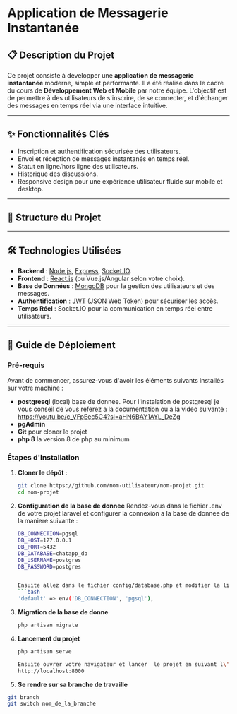 # Application de Messagerie Instantanée

## 📋 Description du Projet

Ce projet consiste à développer une **application de messagerie instantanée** moderne, simple et performante. Il a été réalisé dans le cadre du cours de **Développement Web et Mobile** par notre équipe. L'objectif est de permettre à des utilisateurs de s'inscrire, de se connecter, et d'échanger des messages en temps réel via une interface intuitive.

---

## ✨ Fonctionnalités Clés

- Inscription et authentification sécurisée des utilisateurs.
- Envoi et réception de messages instantanés en temps réel.
- Statut en ligne/hors ligne des utilisateurs.
- Historique des discussions.
- Responsive design pour une expérience utilisateur fluide sur mobile et desktop.

---

## 📁 Structure du Projet



---

## 🛠️ Technologies Utilisées

- **Backend** : [Node.js](https://nodejs.org/), [Express](https://expressjs.com/), [Socket.IO](https://socket.io/).
- **Frontend** : [React.js](https://reactjs.org/) (ou Vue.js/Angular selon votre choix).
- **Base de Données** : [MongoDB](https://www.mongodb.com/) pour la gestion des utilisateurs et des messages.
- **Authentification** : [JWT](https://jwt.io/) (JSON Web Token) pour sécuriser les accès.
- **Temps Réel** : Socket.IO pour la communication en temps réel entre utilisateurs.

---

## 🚀 Guide de Déploiement

### Pré-requis

Avant de commencer, assurez-vous d'avoir les éléments suivants installés sur votre machine :

- **postgresql** (local) base de donnee. Pour l'instalation de postgresql je vous conseil de vous referez a la documentation ou a la video suivante : https://youtu.be/c_VFpEec5C4?si=aHN6BAY1AYL_DeZg
- **pgAdmin**
- **Git** pour cloner le projet
- **php 8** la version 8 de php au minimum

### Étapes d'Installation

1. **Cloner le dépôt :**
   ```bash
   git clone https://github.com/nom-utilisateur/nom-projet.git
   cd nom-projet
2. **Configuration de la base de donnee**
    Rendez-vous dans le fichier .env de votre projet laravel et configurer la connexion a la base de donnee de la maniere suivante :
    ```bash
    DB_CONNECTION=pgsql
    DB_HOST=127.0.0.1
    DB_PORT=5432
    DB_DATABASE=chatapp_db
    DB_USERNAME=postgres
    DB_PASSWORD=postgres
    

    Ensuite allez dans le fichier config/database.php et modifier la ligne concernant la connexion par defaut a la base de donnee :
    ```bash
    'default' => env('DB_CONNECTION', 'pgsql'),
   
3. **Migration de la base de donne**
   ```bash
   php artisan migrate

4. **Lancement du projet**
   ```bash
   php artisan serve

   Ensuite ouvrer votre navigateur et lancer  le projet en suivant l\'addresse du projet.
   http://localhost:8000

5. **Se rendre sur sa branche de travaille**
```bash
git branch
git switch nom_de_la_branche

